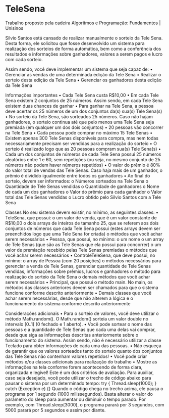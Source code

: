 # TeleSena
Trabalho proposto pela cadeira Algoritmos e Programação: Fundamentos | Unisinos

  Silvio Santos está cansado de realizar manualmente o sorteio da Tele Sena. Desta forma, ele solicitou que fosse desenvolvido um sistema para realização dos sorteios de forma automática, bem como a conferência dos resultados e informações sobre ganhadores, valores a serem pagos e lucro com cada sorteio.

  Assim sendo, você deve implementar um sistema que seja capaz de:
    • Gerenciar as vendas de uma determinada edição da Tele Sena
    • Realizar o sorteio desta edição da Tele Sena
    • Gerenciar os ganhadores desta edição da Tele Sena

  Informações importantes
    • Cada Tele Sena custa R$10,00
    • Em cada Tele Sena existem 2 conjuntos de 25 números. Assim sendo, em cada Tele Sena existem duas chances de ganhar
    • Para ganhar na Tele Sena, a pessoa deve acertar os 25 números de um dos conjuntos da(s) sua(s) Tele Sena(s)
    • No sorteio da Tele Sena, são sorteados 25 números. Caso não hajam ganhadores, o sorteio continua até que pelo menos uma Tele Sena seja premiada (em qualquer um dos dois conjuntos)
    • 20 pessoas vão concorrer na Tele Sena
    • Cada pessoa pode comprar no máximo 15 Tele Senas
    • Existem apenas 300 Tele Senas disponíveis para compra, mas nem todas necessariamente precisam ser vendidas para a realização do sorteio
    • O sorteio é realizado logo que as 20 pessoas compram sua(s) Tele Sena(s)
    • Cada um dos conjuntos de números de cada Tele Sena possui 25 números aleatórios entre 1 e 60, sem repetições (ou seja, no mesmo conjunto de 25 números não podem haver números repetidos)
    • O valor do prêmio é 80% do valor total de vendas das Tele Senas. Caso haja mais de um ganhador, o prêmio é dividido igualmente entre todos os ganhadores
    • Ao final do sorteio, devem ser informados:
        o Números sorteados na Tele Sena
        o Quantidade de Tele Senas vendidas
        o Quantidade de ganhadores
        o Nome de cada um dos ganhadores
        o Valor do prêmio para cada ganhador
        o Valor total das Tele Senas vendidas
        o Lucro obtido pelo Silvio Santos com a Tele Sena


  Classes
No seu sistema devem existir, no mínimo, as seguintes classes:
  • TeleSena, que possui:
      o um valor de venda, que é um valor constante de R$10,00
      o dois arrays de inteiros de tamanho 25, que se referem aos dois conjuntos de números que cada Tele Sena possui (estes arrays devem ser preenchidos logo que uma Tele Sena for criada)
      o métodos que você achar serem necessários
  • Pessoa, que possui, no mínimo:
      o um nome
      o um array de Tele Senas (que são as Tele Senas que ela possui para concorrer)
      o um valor de premiação recebido pelas Tele Senas premiadas
      o métodos que você achar serem necessários
  • ControleTeleSena, que deve possui, no mínimo:
      o array de Pessoa (com 20 posições)
      o métodos necessários para gerenciar a venda de Tele Senas, gerenciar quantidade de Tele Senas vendidas, informações sobre prêmios, lucros e ganhadores
      o método para realização do sorteio da Tele Sena
      o demais métodos que você achar serem necessários
  • Principal, que possui o método main. No main, os métodos das classes anteriores devem ser chamados para que o sistema funcione conforme descrito anteriormente
  • Demais classes que você achar serem necessárias, desde que não alterem a lógica e o funcionamento do sistema conforme descrito anteriormente

  Considerações adicionais
  • Para o sorteio de valores, você deve utilizar o método Math.random(). O Math.random() sorteia um valor double no intervalo [0..1[ (0 fechado e 1 aberto).
  • Você pode sortear o nome das pessoas e a quantidade de Tele Senas que cada uma delas vai comprar, desde que siga as informações descritas anteriormente sobre o funcionamento do sistema. Assim sendo, não é necessário utilizar a classe Teclado para obter informações de cada uma das pessoas.
  • Não esqueça de garantir que os valores sorteados tanto do sorteio quanto dos conjuntos das Tele Senas não contenham valores repetidos!
  • Você pode criar métodos e/ou classes adicionais para realização do trabalho
  • Mostre as informações na tela conforme forem acontecendo de forma clara, organizada e legível! Este é um dos critérios de avaliação. Para auxiliar, caso seja desejado, você pode utilizar o trecho de código abaixo para pausar o sistema por um determinado tempo:
      try {
      Thread.sleep(1000);
      } catch (Exception e) {}
  Quando o código chega no trecho acima, ele pausa o programa por 1 segundo (1000 milissegundos). Basta alterar o valor do parâmetro do sleep para aumentar ou diminuir o tempo parado. Por exemplo, com Thread.sleep(3000), o programa parará por 3 segundos, com 5000 parará por 5 segundos e assim por diante.
